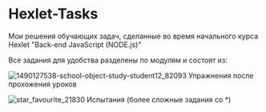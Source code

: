 # Hexlet-Tasks
Мои решения обучающих задач, сделанные во время начального курса Hexlet "Back-end JavaScript (NODE.js)"

Все задания для удобства разделены по модулям и состоят из:

![1490127538-school-object-study-student12_82093](https://user-images.githubusercontent.com/92594363/140395393-48fb6377-2c9e-44cf-9fd4-f9142e0f184f.png) Упражнения после прохожения уроков

![star_favourite_21830](https://user-images.githubusercontent.com/92594363/140395389-17512f5c-06b8-497c-8cc9-ef199ae1a90c.png)  Испытания (более сложные задания со *)


